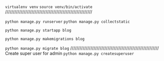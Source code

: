 `virtualenv venv`
`source venv/bin/activate`
////////////////////////////////////////////////////////

`python manage.py runserver`
`python manage.py collectstatic`

`python manage.py startapp blog`

`python manage.py makemigrations blog`

`python manage.py migrate blog`
/////////////////////////////////////////////////////////
Create super user for admin
`python manage.py createsuperuser`

